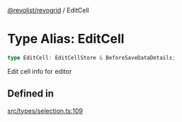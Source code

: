 [@revolist/revogrid](README.md) / EditCell

# Type Alias: EditCell

```ts
type EditCell: EditCellStore & BeforeSaveDataDetails;
```

Edit cell info for editor

## Defined in

[src/types/selection.ts:109](https://github.com/revolist/revogrid/blob/179ef4790c9da8e1216f1005cb3571a276adbd08/src/types/selection.ts#L109)
